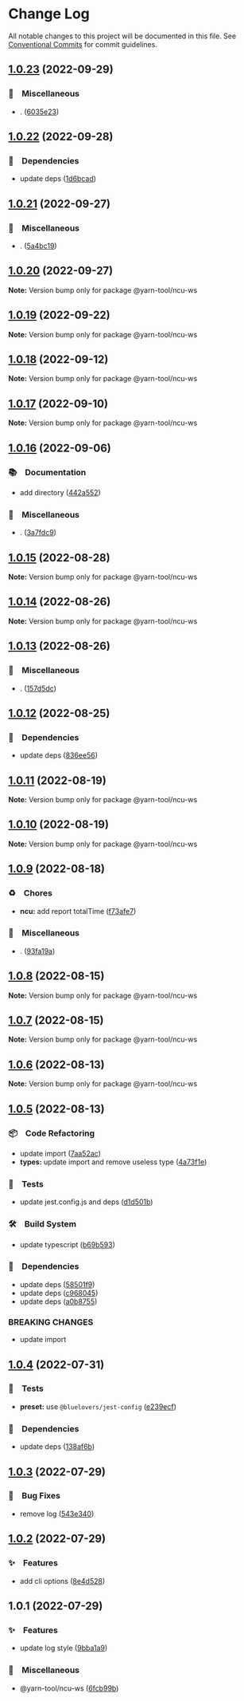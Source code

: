 # Change Log

All notable changes to this project will be documented in this file.
See [Conventional Commits](https://conventionalcommits.org) for commit guidelines.

## [1.0.23](https://github.com/bluelovers/ws-yarn-workspaces/compare/@yarn-tool/ncu-ws@1.0.22...@yarn-tool/ncu-ws@1.0.23) (2022-09-29)



### 🔖　Miscellaneous

* . ([6035e23](https://github.com/bluelovers/ws-yarn-workspaces/commit/6035e2399f4f5a5f5e5ac56309b6dc37ffe91389))



## [1.0.22](https://github.com/bluelovers/ws-yarn-workspaces/compare/@yarn-tool/ncu-ws@1.0.21...@yarn-tool/ncu-ws@1.0.22) (2022-09-28)



### 📌　Dependencies

* update deps ([1d6bcad](https://github.com/bluelovers/ws-yarn-workspaces/commit/1d6bcad8d8cf45daeab2360144383208b2ea6b9d))



## [1.0.21](https://github.com/bluelovers/ws-yarn-workspaces/compare/@yarn-tool/ncu-ws@1.0.20...@yarn-tool/ncu-ws@1.0.21) (2022-09-27)



### 🔖　Miscellaneous

* . ([5a4bc19](https://github.com/bluelovers/ws-yarn-workspaces/commit/5a4bc19a0a279a49e752d776279165e14c402427))



## [1.0.20](https://github.com/bluelovers/ws-yarn-workspaces/compare/@yarn-tool/ncu-ws@1.0.19...@yarn-tool/ncu-ws@1.0.20) (2022-09-27)

**Note:** Version bump only for package @yarn-tool/ncu-ws





## [1.0.19](https://github.com/bluelovers/ws-yarn-workspaces/compare/@yarn-tool/ncu-ws@1.0.18...@yarn-tool/ncu-ws@1.0.19) (2022-09-22)

**Note:** Version bump only for package @yarn-tool/ncu-ws





## [1.0.18](https://github.com/bluelovers/ws-yarn-workspaces/compare/@yarn-tool/ncu-ws@1.0.17...@yarn-tool/ncu-ws@1.0.18) (2022-09-12)

**Note:** Version bump only for package @yarn-tool/ncu-ws





## [1.0.17](https://github.com/bluelovers/ws-yarn-workspaces/compare/@yarn-tool/ncu-ws@1.0.16...@yarn-tool/ncu-ws@1.0.17) (2022-09-10)

**Note:** Version bump only for package @yarn-tool/ncu-ws





## [1.0.16](https://github.com/bluelovers/ws-yarn-workspaces/compare/@yarn-tool/ncu-ws@1.0.15...@yarn-tool/ncu-ws@1.0.16) (2022-09-06)



### 📚　Documentation

* add directory ([442a552](https://github.com/bluelovers/ws-yarn-workspaces/commit/442a55232619f7fe2b9bad6f8eccfffc4f8f47d2))


### 🔖　Miscellaneous

* . ([3a7fdc9](https://github.com/bluelovers/ws-yarn-workspaces/commit/3a7fdc924ada93b1d0ac0160f8d77e46ff060588))



## [1.0.15](https://github.com/bluelovers/ws-yarn-workspaces/compare/@yarn-tool/ncu-ws@1.0.14...@yarn-tool/ncu-ws@1.0.15) (2022-08-28)

**Note:** Version bump only for package @yarn-tool/ncu-ws





## [1.0.14](https://github.com/bluelovers/ws-yarn-workspaces/compare/@yarn-tool/ncu-ws@1.0.13...@yarn-tool/ncu-ws@1.0.14) (2022-08-26)

**Note:** Version bump only for package @yarn-tool/ncu-ws





## [1.0.13](https://github.com/bluelovers/ws-yarn-workspaces/compare/@yarn-tool/ncu-ws@1.0.12...@yarn-tool/ncu-ws@1.0.13) (2022-08-26)



### 🔖　Miscellaneous

* . ([157d5dc](https://github.com/bluelovers/ws-yarn-workspaces/commit/157d5dc8959261d9326f6e633987182898ae9670))



## [1.0.12](https://github.com/bluelovers/ws-yarn-workspaces/compare/@yarn-tool/ncu-ws@1.0.11...@yarn-tool/ncu-ws@1.0.12) (2022-08-25)



### 📌　Dependencies

* update deps ([836ee56](https://github.com/bluelovers/ws-yarn-workspaces/commit/836ee56d294d3b6c85ad1f8b209660c779480a80))



## [1.0.11](https://github.com/bluelovers/ws-yarn-workspaces/compare/@yarn-tool/ncu-ws@1.0.10...@yarn-tool/ncu-ws@1.0.11) (2022-08-19)

**Note:** Version bump only for package @yarn-tool/ncu-ws





## [1.0.10](https://github.com/bluelovers/ws-yarn-workspaces/compare/@yarn-tool/ncu-ws@1.0.9...@yarn-tool/ncu-ws@1.0.10) (2022-08-19)

**Note:** Version bump only for package @yarn-tool/ncu-ws





## [1.0.9](https://github.com/bluelovers/ws-yarn-workspaces/compare/@yarn-tool/ncu-ws@1.0.8...@yarn-tool/ncu-ws@1.0.9) (2022-08-18)


### ♻️　Chores

* **ncu:** add report totalTime ([f73afe7](https://github.com/bluelovers/ws-yarn-workspaces/commit/f73afe7c3c646c508ef0b5c758da9009766f0159))


### 🔖　Miscellaneous

* . ([93fa19a](https://github.com/bluelovers/ws-yarn-workspaces/commit/93fa19ad510eb723c87dcedb4f259b203087a00c))





## [1.0.8](https://github.com/bluelovers/ws-yarn-workspaces/compare/@yarn-tool/ncu-ws@1.0.7...@yarn-tool/ncu-ws@1.0.8) (2022-08-15)

**Note:** Version bump only for package @yarn-tool/ncu-ws





## [1.0.7](https://github.com/bluelovers/ws-yarn-workspaces/compare/@yarn-tool/ncu-ws@1.0.6...@yarn-tool/ncu-ws@1.0.7) (2022-08-15)

**Note:** Version bump only for package @yarn-tool/ncu-ws





## [1.0.6](https://github.com/bluelovers/ws-yarn-workspaces/compare/@yarn-tool/ncu-ws@1.0.5...@yarn-tool/ncu-ws@1.0.6) (2022-08-13)

**Note:** Version bump only for package @yarn-tool/ncu-ws





## [1.0.5](https://github.com/bluelovers/ws-yarn-workspaces/compare/@yarn-tool/ncu-ws@1.0.4...@yarn-tool/ncu-ws@1.0.5) (2022-08-13)


### 📦　Code Refactoring

* update import ([7aa52ac](https://github.com/bluelovers/ws-yarn-workspaces/commit/7aa52ac972f176fd2505df5dac26caa6d8d3ee3e))
* **types:** update import and remove useless type ([4a73f1e](https://github.com/bluelovers/ws-yarn-workspaces/commit/4a73f1e7b06c16081717a14350af9ab91c3e3c87))


### 🚨　Tests

* update jest.config.js and deps ([d1d501b](https://github.com/bluelovers/ws-yarn-workspaces/commit/d1d501ba059130bd8f90e6eaa266084110698011))


### 🛠　Build System

* update typescript ([b69b593](https://github.com/bluelovers/ws-yarn-workspaces/commit/b69b593d511d9d4e246513dc1d69721150b9cfe8))


### 📌　Dependencies

* update deps ([58501f9](https://github.com/bluelovers/ws-yarn-workspaces/commit/58501f97494eb624779dffea7ac9d68e45e5e978))
* update deps ([c968045](https://github.com/bluelovers/ws-yarn-workspaces/commit/c96804598f63a5cd06507e3eaaa2e8b569b14b65))
* update deps ([a0b8755](https://github.com/bluelovers/ws-yarn-workspaces/commit/a0b875582efdc9829b0cdb6c9c819cace8b76e90))


### BREAKING CHANGES

* update import





## [1.0.4](https://github.com/bluelovers/ws-yarn-workspaces/compare/@yarn-tool/ncu-ws@1.0.3...@yarn-tool/ncu-ws@1.0.4) (2022-07-31)


### 🚨　Tests

* **preset:** use `@bluelovers/jest-config` ([e239ecf](https://github.com/bluelovers/ws-yarn-workspaces/commit/e239ecf606d82930c6036ec1241bf3b4a1095423))


### 📌　Dependencies

* update deps ([138af6b](https://github.com/bluelovers/ws-yarn-workspaces/commit/138af6b1e69373e04539badb61127172d9938e55))





## [1.0.3](https://github.com/bluelovers/ws-yarn-workspaces/compare/@yarn-tool/ncu-ws@1.0.2...@yarn-tool/ncu-ws@1.0.3) (2022-07-29)


### 🐛　Bug Fixes

* remove log ([543e340](https://github.com/bluelovers/ws-yarn-workspaces/commit/543e34089e09aa088c4d41d56448e13a485c149d))





## [1.0.2](https://github.com/bluelovers/ws-yarn-workspaces/compare/@yarn-tool/ncu-ws@1.0.1...@yarn-tool/ncu-ws@1.0.2) (2022-07-29)


### ✨　Features

* add cli options ([8e4d528](https://github.com/bluelovers/ws-yarn-workspaces/commit/8e4d528c3975400902929144ea5142598d1a1d1c))





## 1.0.1 (2022-07-29)


### ✨　Features

* update log style ([9bba1a9](https://github.com/bluelovers/ws-yarn-workspaces/commit/9bba1a907c918475dfeb182060e903e1a8afbf64))


### 🔖　Miscellaneous

* @yarn-tool/ncu-ws ([6fcb99b](https://github.com/bluelovers/ws-yarn-workspaces/commit/6fcb99b548486e6f2b4037106d7ae5590c90389b))
